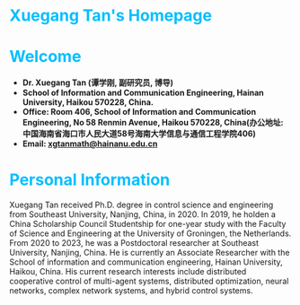 # <font color=DeepSkyBlue>Xuegang Tan's  Homepage</font>

# <font color=DeepSkyBlue>Welcome</font>
 - **Dr. Xuegang Tan (谭学刚, 副研究员, 博导)**
 -  **School of Information and Communication Engineering, Hainan University, Haikou 570228, China.**
 -  **Office: Room 406, School of Information and Communication Engineering, No 58 Renmin Avenue, Haikou 570228, China(办公地址: 中国海南省海口市人民大道58号海南大学信息与通信工程学院406)**
 -  **Email: xgtanmath@hainanu.edu.cn**

# <font color=DeepSkyBlue> Personal Information</font>
  Xuegang Tan received Ph.D. degree in control science and engineering from Southeast University, Nanjing, China, in 2020. In 2019, he holden a China Scholarship Council Studentship for one-year study with the Faculty of Science and Engineering at the University of Groningen, the Netherlands. From  2020 to 2023, he was a Postdoctoral researcher at Southeast University, Nanjing, China. He is currently an Associate Researcher with the School of information and communication engineering, Hainan University, Haikou, China. His current research interests include distributed cooperative control of multi-agent systems, distributed optimization, neural networks, complex network systems, and hybrid control systems.
